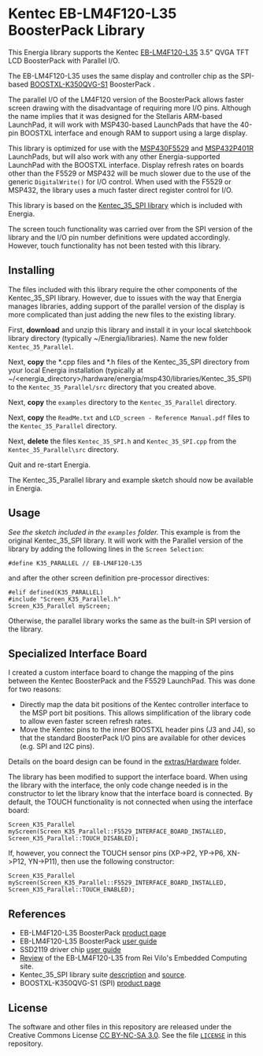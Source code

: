 Kentec EB-LM4F120-L35 BoosterPack Library
=============================================================================

This Energia library supports the Kentec [EB-LM4F120-L35][4] 3.5" QVGA TFT LCD BoosterPack with Parallel I/O.

The EB-LM4F120-L35 uses the same display and controller chip as the SPI-based
[BOOSTXL-K350QVG-S1][5] BoosterPack <reference>.

The parallel I/O of the LM4F120 version of the BoosterPack allows faster screen drawing with the disadvantage of requiring more I/O pins. Although the name implies that it was designed for the Stellaris ARM-based LaunchPad, it will work with MSP430-based LaunchPads that have the 40-pin BOOSTXL interface and enough RAM to support using a large display.

This library is optimized for use with the [MSP430F5529][9] and [MSP432P401R][10] LaunchPads, but will also work with any other Energia-supported LaunchPad with the BOOSTXL interface. Display refresh rates on boards other than the F5529 or MSP432 will be much slower due to the use of the generic `DigitalWrite()` for I/O control. When used with the F5529 or MSP432, the library uses a much faster direct register control for I/O.

This library is based on the [Kentec_35_SPI library][8] which is included with Energia.

The screen touch functionality was carried over from the SPI version of the library and the I/O pin number definitions were updated accordingly. However, touch functionality has not been tested with this library.

Installing
----------

The files included with this library require the other components of the Kentec_35_SPI library. However, due to issues with the way that Energia manages libraries, adding support of the parallel version of the display is more complicated than just adding the new files to the existing library.

First, __download__ and unzip this library and install it in your local sketchbook library directory (typically ~/Energia/libraries). Name the new folder `Kentec_35_Parallel`.

Next, __copy__ the \*.cpp files and \*.h files of the Kentec_35_SPI directory from your local Energia installation (typically at ~/<energia_directory>/hardware/energia/msp430/libraries/Kentec_35_SPI) to the `Kentec_35_Parallel/src` directory that you created above.

Next, __copy__ the `examples` directory to the `Kentec_35_Parallel` directory.

Next, __copy__ the `ReadMe.txt` and `LCD_screen - Reference Manual.pdf` files to the `Kentec_35_Parallel` directory.

Next, __delete__ the files `Kentec_35_SPI.h` and `Kentec_35_SPI.cpp` from the `Kentec_35_Parallel\src` directory.

Quit and re-start Energia.

The Kentec_35_Parallel library and example sketch should now be available in Energia.

Usage
-----
_See the sketch included in the `examples` folder._ This example is from the original Kentec_35_SPI library. It will work with the Parallel version of the library by adding the following lines in the `Screen Selection`:

    #define K35_PARALLEL // EB-LM4F120-L35

and after the other screen definition pre-processor directives:

    #elif defined(K35_PARALLEL)
    #include "Screen_K35_Parallel.h"
    Screen_K35_Parallel myScreen;

Otherwise, the parallel library works the same as the built-in SPI version of the library.

Specialized Interface Board
---------------------------
I created a custom interface board to change the mapping of the pins between the Kentec BoosterPack and the F5529 LaunchPad. This was done for two reasons:
- Directly map the data bit positions of the Kentec controller interface to the MSP port bit positions. This allows simplification of the library code to allow even faster screen refresh rates.
- Move the Kentec pins to the inner BOOSTXL header pins (J3 and J4), so that the standard BoosterPack I/O pins are available for other devices (e.g. SPI and I2C pins).

Details on the board design can be found in the [extras/Hardware][11] folder.

The library has been modified to support the interface board. When using the library with the interface, the only code change needed is in the constructor to let the library know that the interface board is connected. By default, the TOUCH functionality is not connected when using the interface board:

    Screen_K35_Parallel myScreen(Screen_K35_Parallel::F5529_INTERFACE_BOARD_INSTALLED, Screen_K35_Parallel::TOUCH_DISABLED);

If, however, you connect the TOUCH sensor pins (XP->P2, YP->P6, XN->P12, YN->P11), then use the following constructor:

    Screen_K35_Parallel myScreen(Screen_K35_Parallel::F5529_INTERFACE_BOARD_INSTALLED, Screen_K35_Parallel::TOUCH_ENABLED);


References
----------
+ EB-LM4F120-L35 BoosterPack [product page][4]
+ EB-LM4F120-L35 BoosterPack [user guide][1]
+ SSD2119 driver chip [user guide][2]
+ [Review][3] of the EB-LM4F120-L35 from Rei Vilo's Embedded Computing site.
+ Kentec_35_SPI library suite [description][8] and [source][6].
+ BOOSTXL-K350QVG-S1 (SPI) [product page][7]

License
-------
The software and other files in this repository are released under the Creative Commons License [CC BY-NC-SA 3.0][100]. See the file [`LICENSE`][101] in this repository.

[1]: http://www.kentecdisplay.com/uploads/soft/Products_spec/EB-LM4F120-L35_UserGuide_04.pdf
[2]: http://www.kentecdisplay.com/uploads/soft/Datasheet/SSD2119_1.4.pdf
[3]: https://embeddedcomputing.weebly.com/kentec-35-lcd-with-touch-boosterpack-for-stellaris.html
[4]: http://www.kentecdisplay.com/plus/view.php?aid=71
[5]: http://www.ti.com/tool/BOOSTXL-K350QVG-S1
[6]: https://github.com/energia/msp430-lg-core/tree/master/libraries/Kentec_35_SPI
[7]: http://www.ti.com/tool/BOOSTXL-K350QVG-S1
[8]: https://embeddedcomputing.weebly.com/lcd_screen-library-suite.html
[9]: http://www.ti.com/tool/MSP-EXP430F5529LP
[10]: http://www.ti.com/tool/MSP-EXP432P401R
[11]: ./extras/Hardware
[100]: https://creativecommons.org/licenses/by-nc-sa/3.0/
[101]: ./LICENSE
